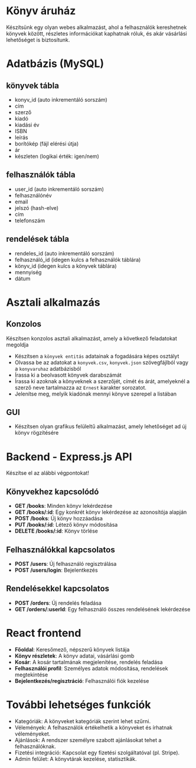 # Könyv áruház
Készítsünk egy olyan webes alkalmazást, ahol a felhasználók kereshetnek könyvek között, részletes információkat kaphatnak róluk, és akár vásárlási lehetőséget is biztosítunk.

# Adatbázis (MySQL)

##	könyvek tábla 
-	konyv_id (auto inkrementáló sorszám)
-	cím
-	szerző
-	kiadó
-	kiadási év
-	ISBN
-	leírás
-	borítókép (fájl elérési útja)
-	ár
-	készleten (logikai érték: igen/nem)

##	felhasználók tábla 
-	user_id (auto inkrementáló sorszám)
-	felhasználónév
-	email
-	jelszó (hash-elve)
-	cím
-	telefonszám

##	rendelések tábla 
-	rendeles_id (auto inkrementáló sorszám)
-	felhasználó_id (idegen kulcs a felhasználók táblára)
-	könyv_id (idegen kulcs a könyvek táblára)
-	mennyiség
-	dátum

# Asztali alkalmazás
## Konzolos
Készítsen konzolos asztali alkalmazást, amely a következő feladatokat megoldja
- Készítsen a `könyvek entitás` adatainak a fogadására képes osztályt
- Olvassa be az adatokat a `konyvek.csv`, `konyvek.json` szövegfájlból vagy a `konyvaruhaz` adatbázisból
- Írassa ki a beolvasott könyvek darabszámát
- Írassa ki azoknak a könyveknek a szerzőjét, címét és árát, amelyeknél a szerző neve tartalmazza az `Ernest` karakter sorozatot.
- Jelenítse meg, melyik kiadónak mennyi könyve szerepel a listában

## GUI
- Készítsen olyan grafikus felüleltű alkalmazást, amely lehetőséget ad új könyv rögzítésére

# Backend - Express.js API
Készítse el az alábbi végpontokat!
##	Könyvekhez kapcsolódó 
-	**GET /books**: Minden könyv lekérdezése
-	**GET /books/:id**: Egy konkrét könyv lekérdezése az azonosítója alapján
-	**POST /books**: Új könyv hozzáadása
-	**PUT /books/:id**: Létező könyv módosítása
-	**DELETE /books/:id**: Könyv törlése

##	Felhasználókkal kapcsolatos
-	**POST /users**: Új felhasználó regisztrálása
-	**POST /users/login**: Bejelentkezés

##	Rendelésekkel kapcsolatos
-	**POST /orders**: Új rendelés feladása
-	**GET /orders/:userId**: Egy felhasználó összes rendelésének lekérdezése

# React frontend
-	**Főoldal**: Keresőmező, népszerű könyvek listája
-	**Könyv részletek**: A könyv adatai, vásárlási gomb
-	**Kosár**: A kosár tartalmának megjelenítése, rendelés feladása
-	**Felhasználói profil**: Személyes adatok módosítása, rendelések megtekintése
-	**Bejelentkezés/regisztráció**: Felhasználói fiók kezelése

# További lehetséges funkciók
-	Kategóriák: A könyveket kategóriák szerint lehet szűrni.
-	Vélemények: A felhasználók értékelhetik a könyveket és írhatnak véleményeket.
-	Ajánlások: A rendszer személyre szabott ajánlásokat tehet a felhasználóknak.
-	Fizetési integráció: Kapcsolat egy fizetési szolgáltatóval (pl. Stripe).
-	Admin felület: A könyvtárak kezelése, statisztikák.


